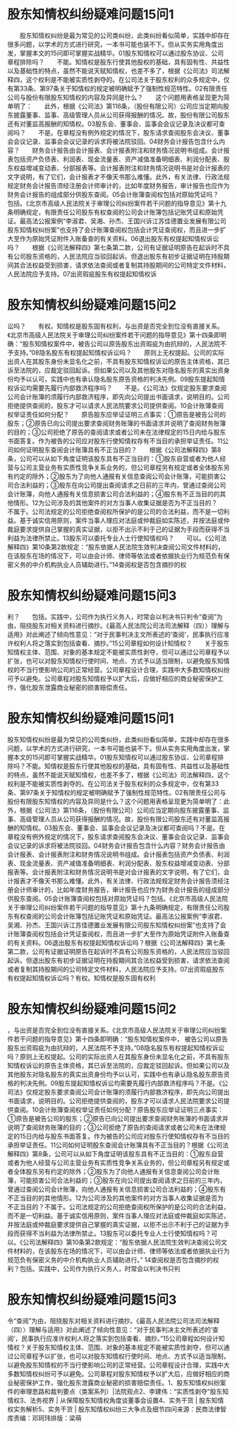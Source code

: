 # 股东知情权纠纷疑难问题15问1

　　股东知情权纠纷是最为常见的公司类纠纷，此类纠纷看似简单，实践中却存在很多问题，以学术的方式进行研究，一本书可能也装不下。但从实务实用角度出发，掌握本文的15问即可掌握实战精华。01股东知情权可以通过股东协议、公司章程排除吗？　　不能。知情权是股东行使其他股权的基础，具有固有性、共益性以及基础性的特点，虽然不能说天赋知情权，也差不多了，根据《公司法》司法解释四，这个权利是不能被实质性剥夺的。在公司法关于股东权利的众多规定中，仅有第33条、第97条关于知情权的规定被明确赋予了强制性规范特性。02有限责任公司与股份有限股东知情权的内容及异同是什么？　　这个问题用表格呈现更为简单明了：　　此外，根据《公司法》第116条，（股份有限公司）公司应当定期向股东披露董事、监事、高级管理人员从公司获得报酬的情况。故，股份有限公司股东还有对董监高报酬的知情权。03股东会、董事会、监事会会议记录及决议都可查阅吗？　　不是。在章程没有例外规定的情况下，股东请求查阅股东会决议、董事会会议记录、监事会会议记录的诉求将被法院驳回。04财务会计报告包含什么内容？　　财务会计报告由会计报表、会计报表附注和财务情况说明书组成。会计报表包括资产负债表、利润表、现金流量表、资产减值准备明细表、利润分配表、股东权益增减变动表、分部报表等。会计报表附注和财务情况说明书是对会计报表的文字说明，有了它们，会计报表才不像天书那么难懂。此外，有关法律、行政法规规定财务会计报告须经注册会计师审计的，比如年度财务报告，审计报告也应作为财务会计报告的组成部分供股东查阅。05会计账簿查阅权包括对原始凭证吗？　　包括。《北京市高级人民法院关于审理公司纠纷案件若干问题的指导意见》第十九条明确规定，有限责任公司股东有权查阅的公司会计账簿包括记账凭证和原始凭证。最高法公报案例“李淑君、吴湘、孙杰、王国兴诉江苏佳德置业发展有限公司股东知情权纠纷案”也支持了会计账簿查阅权包括会计凭证查阅权，而且进一步扩大至作为原始凭证附件入账备查的有关资料。06退出股东有权提起知情权诉讼吗？　　根据《公司法解释四》第七条第二款，公司有证据证明原告在起诉时不具有公司股东资格的，人民法院应当驳回起诉。但退出股东有初步证据证明在持股期间其合法权益受到损害，请求依法查阅或者复制其持股期间的公司特定文件材料，人民法院应予支持。07出资瑕疵股东有权提起知情权诉

# 股东知情权纠纷疑难问题15问2

讼吗？　　有权。知情权是股东固有权利，与出资是否完全到位没有直接关系。《北京市高级人民法院关于审理公司纠纷案件若干问题的指导意见》第十四条即明确：“股东知情权案件中，被告公司以原告股东出资瑕疵为由抗辩的，人民法院不予支持。”08隐名股东有权提起知情权诉讼吗？　　原则上无权提起。公司的实际出资人在其股东身份未显名化之前，不具有股东知情权诉讼的原告主体资格，其已诉至法院的，应裁定驳回起诉。但如果公司以及其他股东对隐名股东的真实出资身份均予以认可，实践中也有承认隐名股东原告资格的判决先例。09股东提起知情权诉讼均需要先履行内部救济程序吗？　　不是。《公司法》仅规定股东要求查阅公司会计账簿的须履行内部救济程序，即先向公司提出书面请求，说明目的。公司拒绝提供查阅的，股东才可以请求人民法院要求公司提供查阅。10会计账簿查阅权举证责任如何分配？　　原告股东应举证证明三点事实：①原告是被告公司的股东；②原告已向公司提出要求查阅财务账簿的书面请求并说明了查阅财务账簿的目的；③公司拒绝了原告的查阅请求或者公司未在法律规定的15日内给与股东书面答复。作为被告的公司应对股东行使知情权存有不当目的承担举证责任。11公司如何证明股东查阅会计账簿具有不正当目的？　　根据《公司法解释四》第8条，公司可以从如下角度证明该股东具有不正当目的：①股东自营或者为他人经营与公司主营业务有实质性竞争关系业务的，但公司章程另有规定或者全体股东另有约定的除外；②股东为了向他人通报有关信息查阅公司会计账簿，可能损害公司合法利益的；③股东在向公司提出查阅请求之日前的三年内，曾通过查阅公司会计账簿，向他人通报有关信息损害公司合法利益的；④股东有不正当目的的其他情形。12为公司涉及的其他案件的对方当事人收集证据是否为不正当目的？　　不属于。公司法规定的公司拒绝查阅权所保护的是公司的合法利益，而不是一切利益。基于诚实信用原则，案件当事人理应对法庭或仲裁庭如实陈述，并按法庭或仲裁庭要求提供自己掌握的真实证据，以拒不出示不利于己的证据为手段而获得不当利益为法律所禁止。13股东可以委托专业人士行使知情权吗？　　可以。《公司法解释四》第10条第2款规定：“股东依据人民法院生效判决查阅公司文件材料的，在该股东在场的情况下，可以由会计师、律师等依法或者依据执业行为规范负有保密义务的中介机构执业人员辅助进行。”14查阅权是否包含摘抄的权

# 股东知情权纠纷疑难问题15问3

利？　　包括。实践中，公司作为执行义务人，时常会以判决书只判令“查阅”为由，阻挠股东对相关资料进行摘抄。《最高人民法院公司法司法解释（四）〉理解与适用》对此阐述了倾向性意见：“对于民事判决主文所表述的‘查阅’，民事执行应准许权利人将之落实到包括查看、摘抄。”15公司章程如何设计知情权？　　关于股东知情权主体、范围、对象的基本规定不能被实质性剥夺，但可以通过公司章程予以扩张，也可以对股东知情权行使时间、地点、方式予以适当限制，以避免股东知情权的不当行使影响公司的正常经营。公司章程设计合理，实践中大多数知情权纠纷可予以避免。公司章程对股东知情权予以扩大后，应做好相应的商业秘密保护工作，强化股东泄露商业秘密的损害赔偿责任。

# 股东知情权纠纷疑难问题15问1

股东知情权纠纷是最为常见的公司类纠纷，此类纠纷看似简单，实践中却存在很多问题，以学术的方式进行研究，一本书可能也装不下。但从实务实用角度出发，掌握本文的15问即可掌握实战精华。01股东知情权可以通过股东协议、公司章程排除吗？不能。知情权是股东行使其他股权的基础，具有固有性、共益性以及基础性的特点，虽然不能说天赋知情权，也差不多了，根据《公司法》司法解释四，这个权利是不能被实质性剥夺的。在公司法关于股东权利的众多规定中，仅有第33条、第97条关于知情权的规定被明确赋予了强制性规范特性。02有限责任公司与股份有限股东知情权的内容及异同是什么？这个问题用表格呈现更为简单明了：此外，根据《公司法》第116条，（股份有限公司）公司应当定期向股东披露董事、监事、高级管理人员从公司获得报酬的情况。故，股份有限公司股东还有对董监高报酬的知情权。03股东会、董事会、监事会会议记录及决议都可查阅吗？不是。在章程没有例外规定的情况下，股东请求查阅股东会决议、董事会会议记录、监事会会议记录的诉求将被法院驳回。04财务会计报告包含什么内容？财务会计报告由会计报表、会计报表附注和财务情况说明书组成。会计报表包括资产负债表、利润表、现金流量表、资产减值准备明细表、利润分配表、股东权益增减变动表、分部报表等。会计报表附注和财务情况说明书是对会计报表的文字说明，有了它们，会计报表才不像天书那么难懂。此外，有关法律、行政法规规定财务会计报告须经注册会计师审计的，比如年度财务报告，审计报告也应作为财务会计报告的组成部分供股东查阅。05会计账簿查阅权包括对原始凭证吗？包括。《北京市高级人民法院关于审理公司纠纷案件若干问题的指导意见》第十九条明确规定，有限责任公司股东有权查阅的公司会计账簿包括记账凭证和原始凭证。最高法公报案例“李淑君、吴湘、孙杰、王国兴诉江苏佳德置业发展有限公司股东知情权纠纷案”也支持了会计账簿查阅权包括会计凭证查阅权，而且进一步扩大至作为原始凭证附件入账备查的有关资料。06退出股东有权提起知情权诉讼吗？根据《公司法解释四》第七条第二款，公司有证据证明原告在起诉时不具有公司股东资格的，人民法院应当驳回起诉。但退出股东有初步证据证明在持股期间其合法权益受到损害，请求依法查阅或者复制其持股期间的公司特定文件材料，人民法院应予支持。07出资瑕疵股东有权提起知情权诉讼吗？有权。知情权是股东固有权利

# 股东知情权纠纷疑难问题15问2

，与出资是否完全到位没有直接关系。《北京市高级人民法院关于审理公司纠纷案件若干问题的指导意见》第十四条即明确：“股东知情权案件中， 被告公司以原告股东出资瑕疵为由抗辩的，人民法院不予支持。”08隐名股东有权提起知情权诉讼吗？原则上无权提起。公司的实际出资人在其股东身份未显名化之前，不具有股东知情权诉讼的原告主体资格，其已诉至法院的，应裁定驳回起诉。但如果公司以及其他股东对隐名股东的真实出资身份均予以认可，实践中也有承认隐名股东原告资格的判决先例。09股东提起知情权诉讼均需要先履行内部救济程序吗？不是。《公司法》仅规定股东要求查阅公司会计账簿的须履行内部救济程序，即先向公司提出书面请求，说明目的。公司拒绝提供查阅的，股东才可以请求人民法院要求公司提供查阅。10会计账簿查阅权举证责任如何分配？原告股东应举证证明三点事实：①原告是被告公司的股东；②原告已向公司提出要求查阅财务账簿的书面请求并说明了查阅财务账簿的目的；③公司拒绝了原告的查阅请求或者公司未在法律规定的15日内给与股东书面答复。作为被告的公司应对股东行使知情权存有不当目的承担举证责任。11公司如何证明股东查阅会计账簿具有不正当目的？根据《公司法解释四》第8条，公司可以从如下角度证明该股东具有不正当目的：①股东自营或者为他人经营与公司主营业务有实质性竞争关系业务的，但公司章程另有规定或者全体股东另有约定的除外；②股东为了向他人通报有关信息查阅公司会计账簿，可能损害公司合法利益的；③股东在向公司提出查阅请求之日前的三年内，曾通过查阅公司会计账簿，向他人通报有关信息损害公司合法利益的；④股东有不正当目的的其他情形。12为公司涉及的其他案件的对方当事人收集证据是否为不正当目的？不属于。公司法规定的公司拒绝查阅权所保护的是公司的合法利益，而不是一切利益。基于诚实信用原则，案件当事人理应对法庭或仲裁庭如实陈述，并按法庭或仲裁庭要求提供自己掌握的真实证据，以拒不出示不利于己的证据为手段而获得不当利益为法律所禁止。13股东可以委托专业人士行使知情权吗？可以。《公司法解释四》第10条第2款规定：“股东依据人民法院生效判决查阅公司文件材料的，在该股东在场的情况下，可以由会计师、律师等依法或者依据执业行为规范负有保密义务的中介机构执业人员辅助进行。” 14查阅权是否包含摘抄的权利？包括。实践中，公司作为执行义务人，时常会以判决书只判

# 股东知情权纠纷疑难问题15问3

令“查阅”为由，阻挠股东对相关资料进行摘抄。《最高人民法院公司法司法解释（四）〉理解与适用》对此阐述了倾向性意见：“对于民事判决主文所表述的‘查阅’，民事执行应准许权利人将之落实到包括查看、摘抄。”15公司章程如何设计知情权？关于股东知情权主体、范围、对象的基本规定不能被实质性剥夺，但可以通过公司章程予以扩张，也可以对股东知情权行使时间、地点、方式予以适当限制，以避免股东知情权的不当行使影响公司的正常经营。公司章程设计合理，实践中大多数知情权纠纷可予以避免。公司章程对股东知情权予以扩大后，应做好相应的商业秘密保护工作，强化股东泄露商业秘密的损害赔偿责任。1、股东知情权纠纷案件的审理思路和裁判要点（类案系列）|法院观点2、李建伟：“实质性剥夺”股东知情权3、法务视界 | 从保障股东知情权角度谈董事会设置4、实务干货 | 股东知情权实务解析5、实务干货 | 股东知情权纠纷三大争点及细节四问来源：民商法律智库责编：邓珂玮排版：梁萌

